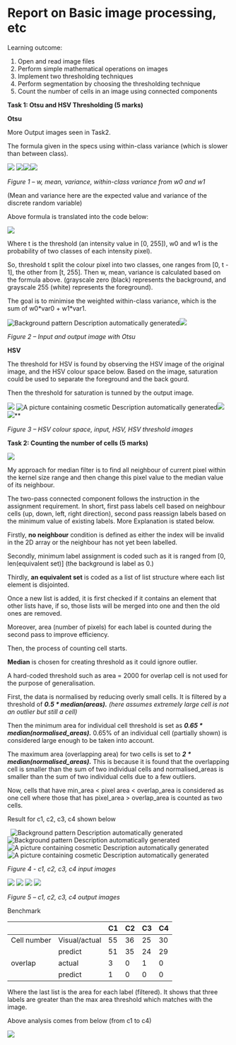 ﻿# Report on Basic image processing, etc
Learning outcome:
1. Open and read image files
2. Perform simple mathematical operations on images
3. Implement two thresholding techniques
4. Perform segmentation by choosing the thresholding technique
5. Count the number of cells in an image using connected components

**Task 1: Otsu and HSV Thresholding (5 marks)**

**Otsu**

More Output images seen in Task2.

The formula given in the specs using within-class variance (which is slower than between class).

![](Aspose.Words.3e12a7b3-45e1-46da-a4a9-d94645603854.001.png) ![](Aspose.Words.3e12a7b3-45e1-46da-a4a9-d94645603854.002.png)![](Aspose.Words.3e12a7b3-45e1-46da-a4a9-d94645603854.003.png)![](Aspose.Words.3e12a7b3-45e1-46da-a4a9-d94645603854.004.png)

*Figure 1 – w, mean, variance, within-class variance from w0 and w1*

(Mean and variance here are the expected value and variance of the discrete random variable)

Above formula is translated into the code below:

![](Aspose.Words.3e12a7b3-45e1-46da-a4a9-d94645603854.005.png)

Where t is the threshold (an intensity value in [0, 255]), w0 and w1 is the probability of two classes of each intensity pixel).

So, threshold t split the colour pixel into two classes, one ranges from [0, t - 1], the other from [t, 255]. Then w, mean, variance is calculated based on the formula above. (grayscale zero (black) represents the background, and grayscale 255 (white) represents the foreground).

The goal is to minimise the weighted within-class variance, which is the sum of w0\*var0 + w1\*var1. 

![Background pattern Description automatically generated](Aspose.Words.3e12a7b3-45e1-46da-a4a9-d94645603854.006.jpeg)![](Aspose.Words.3e12a7b3-45e1-46da-a4a9-d94645603854.007.png)

*Figure 2 – Input and output image with Otsu*

**HSV**

The threshold for HSV is found by observing the HSV image of the original image, and the HSV colour space below. Based on the image, saturation could be used to separate the foreground and the back gourd.

Then the threshold for saturation is tunned by the output image.

![](Aspose.Words.3e12a7b3-45e1-46da-a4a9-d94645603854.008.png) ![A picture containing cosmetic Description automatically generated](Aspose.Words.3e12a7b3-45e1-46da-a4a9-d94645603854.009.jpeg)![](Aspose.Words.3e12a7b3-45e1-46da-a4a9-d94645603854.010.png) ![](Aspose.Words.3e12a7b3-45e1-46da-a4a9-d94645603854.011.png)**   

*Figure 3 – HSV colour space, input, HSV, HSV threshold images*

**Task 2: Counting the number of cells (5 marks)**

![](Aspose.Words.3e12a7b3-45e1-46da-a4a9-d94645603854.012.png)

My approach for median filter is to find all neighbour of current pixel within the kernel size range and then change this pixel value to the median value of its neighbour. 

The two-pass connected component follows the instruction in the assignment requirement. In short, first pass labels cell based on neighbour cells (up, down, left, right direction), second pass reassign labels based on the minimum value of existing labels. More Explanation is stated below.

Firstly, **no neighbour** condition is defined as either the index will be invalid in the 2D array or the neighbour has not yet been labelled.

Secondly, minimum label assignment is coded such as it is ranged from [0, len(equivalent set)] (the background is label as 0.)

Thirdly, **an equivalent set** is coded as a list of list structure where each list element is disjointed.

Once a new list is added, it is first checked if it contains an element that other lists have, if so, those lists will be merged into one and then the old ones are removed.

Moreover, area (number of pixels) for each label is counted during the second pass to improve efficiency.

Then, the process of counting cell starts.

**Median** is chosen for creating threshold as it could ignore outlier.

A hard-coded threshold such as area = 2000 for overlap cell is not used for the purpose of generalisation.

First, the data is normalised by reducing overly small cells. It is filtered by a threshold of ***0.5 \* median(areas).** (here assumes extremely large cell is not an outlier but still a cell)*

Then the minimum area for individual cell threshold is set as ***0.65 \* median(normalised\_areas).*** 0.65% of an individual cell (partially shown) is considered large enough to be taken into account.

The maximum area (overlapping area) for two cells is set to ***2 \* median(normalised\_areas).*** This is because it is found that the overlapping cell is smaller than the sum of two individual cells and normalised\_areas  is smaller than the sum of two individual cells due to a few outliers.

Now, cells that have min\_area < pixel area < overlap\_area is considered as one cell where those that has pixel\_area > overlap\_area is counted as two cells.

Result for c1, c2, c3, c4 shown below

` `![Background pattern Description automatically generated](Aspose.Words.3e12a7b3-45e1-46da-a4a9-d94645603854.013.jpeg)  ![Background pattern Description automatically generated](Aspose.Words.3e12a7b3-45e1-46da-a4a9-d94645603854.014.jpeg)  ![A picture containing cosmetic Description automatically generated](Aspose.Words.3e12a7b3-45e1-46da-a4a9-d94645603854.015.jpeg)  ![A picture containing cosmetic Description automatically generated](Aspose.Words.3e12a7b3-45e1-46da-a4a9-d94645603854.016.jpeg)

*Figure 4 - c1, c2, c3, c4 input images*

![](Aspose.Words.3e12a7b3-45e1-46da-a4a9-d94645603854.017.png)   ![](Aspose.Words.3e12a7b3-45e1-46da-a4a9-d94645603854.018.png) ![](Aspose.Words.3e12a7b3-45e1-46da-a4a9-d94645603854.019.png) ![](Aspose.Words.3e12a7b3-45e1-46da-a4a9-d94645603854.020.png)

*Figure 5 – c1, c2, c3, c4 output images*

Benchmark

|||C1|C2|C3|C4|
| - | - | - | - | - | - |
|Cell number|Visual/actual|55|36|25|30|
||predict|51|35|24|29|
|overlap|actual|3|0|1|0|
||predict|1|0|0|0|

Where the last list is the area for each label (filtered). It shows that three labels are greater than the max area threshold which matches with the image.

Above analysis comes from below (from c1 to c4)

![](Aspose.Words.3e12a7b3-45e1-46da-a4a9-d94645603854.021.png)
